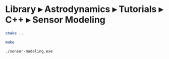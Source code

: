 Library ▸ Astrodynamics ▸ Tutorials ▸ C++ ▸ Sensor Modeling
===========================================================

```bash
cmake ..
```

```bash
make
```

```bash
./sensor-modeling.exe
```